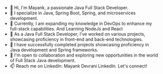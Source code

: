 - 👋 Hi, I'm Mayank, a passionate Java Full Stack Developer.
- 👀 I specialize in Java, Spring Boot, Spring, and microservices development.
- 🌱 Currently, I am expanding my knowledge in DevOps to enhance my full-stack capabilities. And Learning NodeJs and React
- 💼 As a Java Full Stack Developer, I've worked on various projects, showcasing proficiency in front-end and back-end technologies.
- 🚀 I have successfully completed projects showcasing proficiency in Java development and Spring frameworks.
- 🤝 I'm open to collaboration and exploring new opportunities in the world of Full Stack Java development.
- 📫 Reach me on LinkedIn: Mayank Devrani LinkedIn. Let's connect!

<!---
kakarot987/kakarot987 is a ✨ special ✨ repository because its `README.md` (this file) appears on your GitHub profile.
You can click the Preview link to take a look at your changes.
--->
